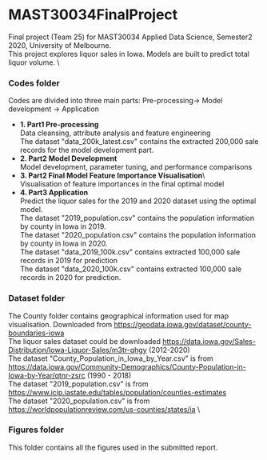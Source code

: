 # MAST30034FinalProject #
Final project (Team 25) for MAST30034 Applied Data Science, Semester2 2020, University of Melbourne. \
This project explores liquor sales in Iowa. Models are built to predict total liquor volume. \
### Codes folder ###
Codes are divided into three main parts: Pre-processing-> Model development -> Application
  * **1. Part1 Pre-processing** \
    Data cleansing, attribute analysis and feature engineering \
    The dataset "data_200k_latest.csv" contains the extracted 200,000 sale records for the model development part. 
  * **2. Part2 Model Development** \
    Model development, parameter tuning, and performance comparisons
  * **3. Part2 Final Model Feature Importance Visualisation**\  
    Visualisation of feature importances in the final optimal model
  * **4. Part3 Application** \
    Predict the liquor sales for the 2019 and 2020 dataset using the optimal model. \
    The dataset "2019_population.csv" contains the population information by county in Iowa in 2019. \
    The dataset "2020_population.csv" contains the population information by county in Iowa in 2020. \
    The dataset "data_2019_100k.csv" contains extracted 100,000 sale records in 2019 for prediction  \
    The dataset "data_2020_100k.csv" contains extracted 100,000 sale records in 2020 for prediction.  
### Dataset folder ###
  The County folder contains geographical information used for map visualisation. Downloaded from https://geodata.iowa.gov/dataset/county-boundaries-iowa \
  The liquor sales dataset could be downloaded https://data.iowa.gov/Sales-Distribution/Iowa-Liquor-Sales/m3tr-qhgy (2012-2020) \
  The dataset "County_Population_in_Iowa_by_Year.csv" is from  https://data.iowa.gov/Community-Demographics/County-Population-in-Iowa-by-Year/qtnr-zsrc (1990 - 2018) \
  The dataset "2019_population.csv" is from https://www.icip.iastate.edu/tables/population/counties-estimates \
  The dataset "2020_population.csv" is from https://worldpopulationreview.com/us-counties/states/ia \
### Figures folder ###
This folder contains all the figures used in the submitted report. 
